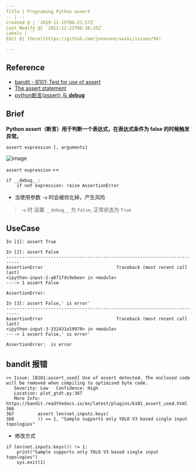 ```yaml
---
Title | Programing Python assert
-- | --
Created @ | `2019-11-15T06:21:57Z`
Last Modify @| `2022-12-22T06:36:35Z`
Labels | ``
Edit @| [here](https://github.com/junxnone/xwiki/issues/94)

---
```

## Reference

- [bandit - B101: Test for use of assert](https://bandit.readthedocs.io/en/latest/plugins/b101_assert_used.html)
- [The assert statement](https://docs.python.org/3/reference/simple_stmts.html#the-assert-statement)
- [python断言(assert) 与 __debug__](https://blog.csdn.net/You_are_my_dream/article/details/53328293)

## Brief

**Python assert（断言）用于判断一个表达式，在表达式条件为 false 的时候触发异常。**
```
assert expression [, arguments]
```
![image](https://user-images.githubusercontent.com/2216970/68921341-6a2b8980-07b3-11ea-8a9f-5644930cffea.png)

`assert expression` == 
```
if __debug__:
    if not expression: raise AssertionError
```

- 当使用参数 `-o` 时会被优化掉，产生风险
> `-o` 时 设置 `__debug__` 为 `False`, 正常状态为 `True`

## UseCase

```
In [1]: assert True

In [2]: assert False
---------------------------------------------------------------------------
AssertionError                            Traceback (most recent call last)
<ipython-input-2-a871fdc9ebee> in <module>
----> 1 assert False

AssertionError:

In [3]: assert False,' is error'
---------------------------------------------------------------------------
AssertionError                            Traceback (most recent call last)
<ipython-input-3-332431e19970> in <module>
----> 1 assert False,' is error'

AssertionError:  is error

```

##  bandit 报错

```
>> Issue: [B101:assert_used] Use of assert detected. The enclosed code will be removed when compiling to optimised byte code.
   Severity: Low   Confidence: High
   Location: plot_gtdt.py:367
   More Info: https://bandit.readthedocs.io/en/latest/plugins/b101_assert_used.html
366
367         assert len(net.inputs.keys(
368         )) == 1, "Sample supports only YOLO V3 based single input topologies"

```

- 修改方式

```
if len(net.inputs.keys()) != 1:
    print("Sample supports only YOLO V3 based single input topologies")
    sys.exit(1)
```
